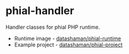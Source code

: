 # phial-handler

Handler classes for phial PHP runtime.

* Runtime image - [datashaman/phial-runtime](https://github.com/datashaman/phial-runtime)
* Example project - [datashaman/phial-project](https://github.com/datashaman/phial-project)

